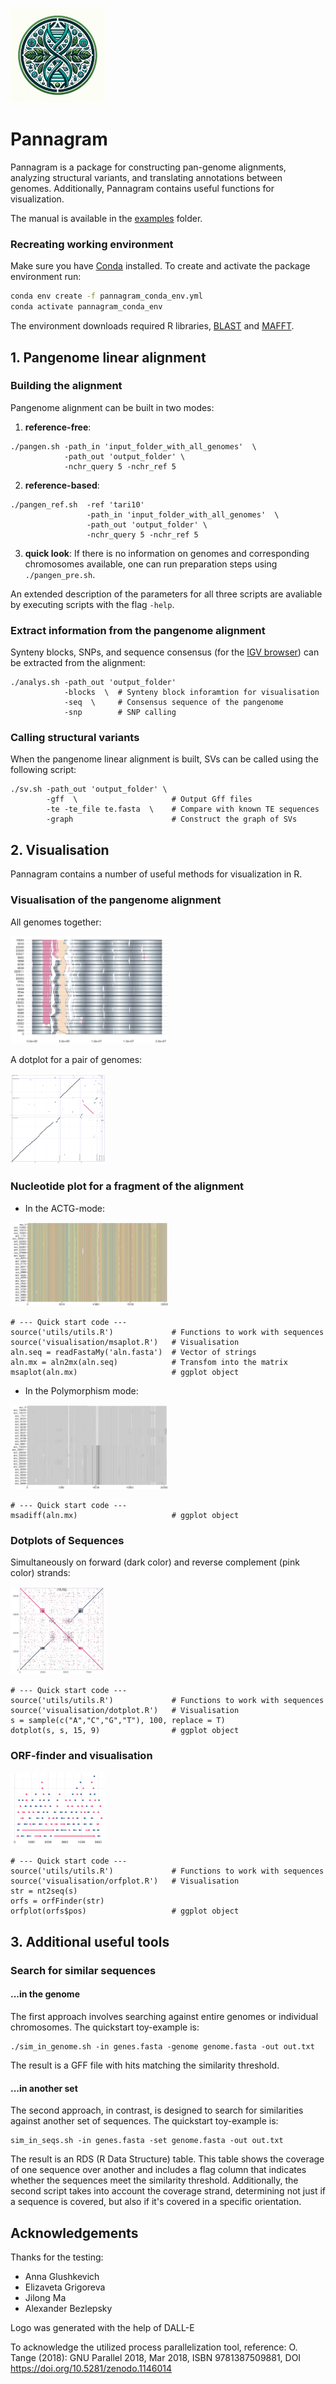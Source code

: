 <p align="left">
<img src="https://github.com/iganna/pannagram/blob/dev/images/pannagram_logo.png" width="30%" height="auto">
</p>

# Pannagram


Pannagram is a package for constructing pan-genome alignments, analyzing structural variants, and translating annotations between genomes.
Additionally, Pannagram contains useful functions for visualization.

The manual is available in the [examples](./examples) folder.


### Recreating working environment

Make sure you have [Conda](https://docs.conda.io/projects/conda/en/latest/index.html) installed. To create and activate the package environment run:
```sh
conda env create -f pannagram_conda_env.yml
conda activate pannagram_conda_env
```
The environment downloads required R libraries, [BLAST](https://www.ncbi.nlm.nih.gov/books/NBK279690/) and [MAFFT](https://mafft.cbrc.jp/alignment/software/manual/manual.html).

## 1. Pangenome linear alignment

### Building the alignment
Pangenome alignment can be built in two modes:
 1. **reference-free**:
```
./pangen.sh -path_in 'input_folder_with_all_genomes'  \
			-path_out 'output_folder' \
			-nchr_query 5 -nchr_ref 5 
```

 2. **reference-based**:
```
./pangen_ref.sh  -ref 'tari10'  
                 -path_in 'input_folder_with_all_genomes'  \
			     -path_out 'output_folder' \
			     -nchr_query 5 -nchr_ref 5 
```

 3. **quick look**:
If there is no information on genomes and corresponding chromosomes available, one can run preparation steps using `./pangen_pre.sh`.
 
An extended description of the parameters for all three scripts are avaliable by executing scripts with the flag `-help`.

### Extract information from the pangenome alignment
Synteny blocks, SNPs, and sequence consensus (for the [IGV browser](https://igv.org)) can be extracted from the alignment:
```
./analys.sh -path_out 'output_folder' 
			-blocks  \	# Synteny block inforamtion for visualisation
			-seq  \		# Consensus sequence of the pangenome
			-snp		# SNP calling
```

### Calling structural variants

When the pangenome linear alignment is built, SVs can be called using the following script:
```
./sv.sh -path_out 'output_folder' \
        -gff  \ 					# Output Gff files
        -te -te_file te.fasta  \ 	# Compare with known TE sequences
        -graph  					# Construct the graph of SVs
```

## 2. Visualisation
Pannagram contains a number of useful methods for visualization in R.

### Visualisation of the pangenome alignment
All genomes together:
<p align="left">
<img src="https://github.com/iganna/pannagram/blob/dev/images/pangenome_alignment.png" width="50%" height="auto">
</p>

A dotplot for a pair of genomes:
<p align="left">
<img src="https://github.com/iganna/pannagram/blob/dev/images/syntenyplot.png" width="30%" height="auto">
</p>

### Nucleotide plot for a fragment of the alignment

 - In the ACTG-mode:

<p align="left">
<img src="https://github.com/iganna/pannagram/blob/dev/images/msaplot.png" width="50%" height="auto">
</p>

```
# --- Quick start code ---
source('utils/utils.R')  			# Functions to work with sequences
source('visualisation/msaplot.R')	# Visualisation
aln.seq = readFastaMy('aln.fasta')	# Vector of strings
aln.mx = aln2mx(aln.seq)			# Transfom into the matrix
msaplot(aln.mx)						# ggplot object
```

- In the Polymorphism mode:

<p align="left">
<img src="https://github.com/iganna/pannagram/blob/dev/images/msaplot_diff.png" width="50%" height="auto">
</p>


```
# --- Quick start code ---
msadiff(aln.mx)						# ggplot object
```
### Dotplots of Sequences

Simultaneously on forward (dark color) and reverse complement (pink color) strands:
<p align="left">
<img src="https://github.com/iganna/pannagram/blob/dev/images/dotplot.png" width="30%" height="auto">
</p>


```
# --- Quick start code ---
source('utils/utils.R')  			# Functions to work with sequences
source('visualisation/dotplot.R')	# Visualisation
s = sample(c("A","C","G","T"), 100, replace = T)
dotplot(s, s, 15, 9)				# ggplot object
```

### ORF-finder and visualisation

<p align="left">
<img src="https://github.com/iganna/pannagram/blob/dev/images/orfplot.png" width="30%" height="auto">
</p>

```
# --- Quick start code ---
source('utils/utils.R')  			# Functions to work with sequences
source('visualisation/orfplot.R')	# Visualisation
str = nt2seq(s)
orfs = orfFinder(str)
orfplot(orfs$pos)					# ggplot object
```


## 3. Additional useful tools
### Search for similar sequences

#### ...in the genome
The first approach involves searching against entire genomes or individual chromosomes. 
The quickstart toy-example is:
```
./sim_in_genome.sh -in genes.fasta -genome genome.fasta -out out.txt
```
The result is a GFF file with hits matching the similarity threshold.

#### ...in another set
The second approach, in contrast, is designed to search for similarities against another set of sequences. 
The quickstart toy-example is:
```
sim_in_seqs.sh -in genes.fasta -set genome.fasta -out out.txt
```
The result is an RDS (R Data Structure) table. 
This table shows the coverage of one sequence over another and 
includes a flag column that indicates whether the sequences meet the similarity threshold. 
Additionally, the second script takes into account the coverage strand, 
determining not just if a sequence is covered, but also if it's covered in a specific orientation.

<!--

## Dependencies

BiocManager::muscle

foreach
doParallel
optparse
BiocManager::crayon
BiocManager::rhdf5
msa
dplyr
seqinr
foreach
stringr
ggplot2
utils.R сам устанавливает crayon.

-->

## Acknowledgements


Thanks for the testing:  
* Anna Glushkevich  
* Elizaveta Grigoreva  
* Jilong Ma  
* Alexander Bezlepsky

Logo was generated with the help of DALL-E

To acknowledge the utilized process parallelization tool, reference:
O. Tange (2018): GNU Parallel 2018, Mar 2018, ISBN 9781387509881,
  DOI https://doi.org/10.5281/zenodo.1146014
